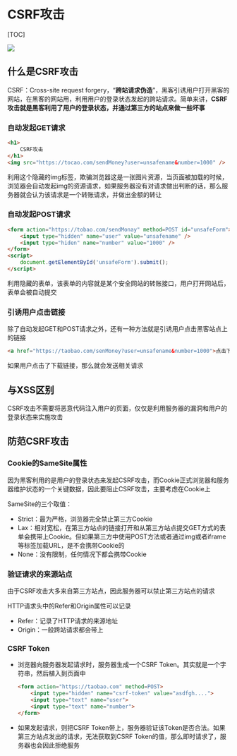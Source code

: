 # CSRF攻击

[TOC]

![](I:\myFuture\桌面资料\面试\学习图片\CSRF攻击.png)

## 什么是CSRF攻击

CSRF：Cross-site request forgery，“**跨站请求伪造**”，黑客引诱用户打开黑客的网站，在黑客的网站用，利用用户的登录状态发起的跨站请求。简单来讲，**CSRF攻击就是黑客利用了用户的登录状态，并通过第三方的站点来做一些坏事**

### 自动发起GET请求

```html
<h1>
    CSRF攻击
</h1>
<img src="https://tocao.com/sendMoney?user=unsafename&number=1000" />
```

利用这个隐藏的img标签，欺骗浏览器这是一张图片资源，当页面被加载的时候，浏览器会自动发起img的资源请求，如果服务器没有对请求做出判断的话，那么服务器就会认为该请求是一个转账请求，并做出金额的转让

### 自动发起POST请求

```html
<form action="https://tobao.com/sendMonay" method=POST id="unsafeForm">
    <input type="hidden" name="user" value="unsafename" />
    <input type="hiden" name="number" value="1000" />
</form>
<script>
    document.getElementById('unsafeForm').submit();
</script>
```

利用隐藏的表单，该表单的内容就是某个安全网站的转账接口，用户打开网站后，表单会被自动提交

### 引诱用户点击链接

除了自动发起GET和POST请求之外，还有一种方法就是引诱用户点击黑客站点上的链接

```html
<a href="https://taobao.com/senMoney?user=unsafename&number=1000">点击下载美女照片</a>
```

如果用户点击了下载链接，那么就会发送相关请求

## 与XSS区别

CSRF攻击不需要将恶意代码注入用户的页面，仅仅是利用服务器的漏洞和用户的登录状态来实施攻击

## 防范CSRF攻击

### Cookie的SameSite属性

因为黑客利用的是用户的登录状态来发起CSRF攻击，而Cookie正式浏览器和服务器维护状态的一个关键数据，因此要阻止CSRF攻击，主要考虑在Cookie上

SameSite的三个取值：

- Strict：最为严格，浏览器完全禁止第三方Cookie
- Lax：相对宽松，在第三方站点的链接打开和从第三方站点提交GET方式的表单会携带上Cookie。但如果第三方中使用POST方法或者通过img或者iframe等标签加载URL，是不会携带Cookie的
- None：没有限制，任何情况下都会携带Cookie

### 验证请求的来源站点

由于CSRF攻击大多来自第三方站点，因此服务器可以禁止第三方站点的请求

HTTP请求头中的Refer和Origin属性可以记录

- Refer：记录了HTTP请求的来源地址
- Origin：一般跨站请求都会带上

### CSRF Token

- 浏览器向服务器发起请求时，服务器生成一个CSRF Token。其实就是一个字符串，然后植入到页面中

  ```html
  <form action="https://taobao.com" method=POST>
      <input type="hidden" name="csrf-token" value="asdfgh....">
      <input type="text" name="user">
      <input type="text" name="number">
  </form>
  ```

- 如果发起请求，则把CSRF Token带上，服务器验证该Token是否合法。如果第三方站点发出的请求，无法获取到CSRF Token的值，那么即时请求了，服务器也会因此拒绝服务

